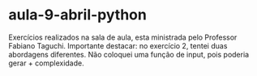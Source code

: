 # aula-9-abril-python
Exercícios realizados na sala de aula, esta ministrada pelo Professor Fabiano Taguchi. Importante destacar: no exercício 2, tentei duas abordagens diferentes. Não coloquei uma função de input, pois poderia gerar + complexidade.
